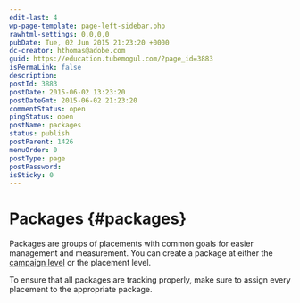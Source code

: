```yaml
---
edit-last: 4
wp-page-template: page-left-sidebar.php
rawhtml-settings: 0,0,0,0
pubDate: Tue, 02 Jun 2015 21:23:20 +0000
dc-creator: hthomas@adobe.com
guid: https://education.tubemogul.com/?page_id=3883
isPermaLink: false
description: 
postId: 3883
postDate: 2015-06-02 13:23:20
postDateGmt: 2015-06-02 21:23:20
commentStatus: open
pingStatus: open
postName: packages
status: publish
postParent: 1426
menuOrder: 0
postType: page
postPassword: 
isSticky: 0
---
```


# Packages {#packages}

Packages are groups of placements with common goals for easier management and measurement. You can create a package at either the [campaign level](../../../dsp/execution/campaign-setup.md) or the placement level.

To ensure that all packages are tracking properly, make sure to assign every placement to the appropriate package. 
